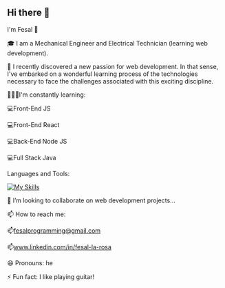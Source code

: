 ## Hi there 👋

I'm Fesal 🙈

🎓 I am a Mechanical Engineer and Electrical Technician (learning web development).

🎥 I recently discovered a new passion for web development. In that sense, I've embarked on a wonderful learning process of the technologies necessary to face the challenges associated with this exciting discipline.


👨🏻‍💻I'm constantly learning: 

💻Front-End JS

💻Front-End React

💻Back-End Node JS

💻Full Stack Java


Languages and Tools:

[![My Skills](https://skillicons.dev/icons?i=js,html,css,react,mysql,git,github,vscode,eclipse,postman)](https://skillicons.dev)


👯 I’m looking to collaborate on web development projects...

📫 How to reach me:

📫fesalprogramming@gmail.com

📫www.linkedin.com/in/fesal-la-rosa

😄 Pronouns: he

⚡ Fun fact: I like playing guitar!

